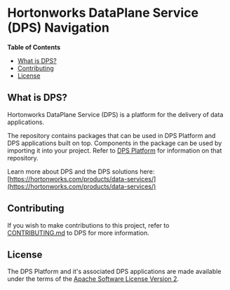 # Hortonworks DataPlane Service (DPS) Navigation

**Table of Contents**

- [What is DPS?](#what-is-dps)
- [Contributing](#contributing)
- [License](#license)
 
## What is DPS?

Hortonworks DataPlane Service (DPS) is a platform for the delivery of data applications.

The repository contains packages that can be used in DPS Platform and DPS applications built on top. Components
in the package can be used by importing it into your project. Refer to [DPS Platform](https://github.com/hortonworks/dps_platform) for
information on that repository.

Learn more about DPS and the DPS solutions here: [https://hortonworks.com/products/data-services/](https://hortonworks.com/products/data-services/)

## Contributing

If you wish to make contributions to this project, refer to [CONTRIBUTING.md](https://github.com/hortonworks/dps_platform/blob/master/CONTRIBUTING.md) to DPS for more information.

## License

The DPS Platform and it's associated DPS applications are made available under the terms
of the [Apache Software License Version 2](COPYING).
